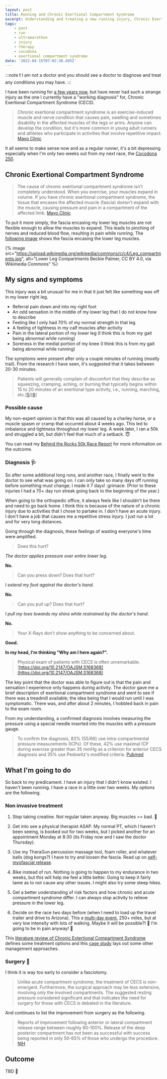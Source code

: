 ```yaml
---
layout: post
title: Running and Chronic Exertional Compartment Syndrome
excerpt: Understanding and treating a new running injury, Chronic Exertional Compartment Syndrome. Can I run? Can I race?
tags:
    - post
    - run
    - ultramarathon
    - injury
    - therapy
    - cocodona
    - exertional compartment syndrome
date: '2022-04-15T07:02:38.495Z'
---
```


:::note
:exclamation: I am not a doctor and you should see a doctor to diagnose and treat any conditions you may have.
:::

I have been running for [a few years now](/run/), but have never had such a strange injury as the one I currently have a "working diagnosis" for, Chronic Exertional Compartment Syndrome (CECS).

> Chronic exertional compartment syndrome is an exercise-induced muscle and nerve condition that causes pain, swelling and sometimes disability in the affected muscles of the legs or arms. Anyone can develop the condition, but it's more common in young adult runners and athletes who participate in activities that involve repetitive impact. [Mayo Clinic](https://www.mayoclinic.org/diseases-conditions/chronic-exertional-compartment-syndrome/symptoms-causes/syc-20350830)

It all seems to make sense now and as a regular runner, it's a bit depressing especially when I'm only two weeks out from my next race, the [Cocodona 250](http://cocodona.com/).

## Chronic Exertional Compartment Syndrome

> The cause of chronic exertional compartment syndrome isn't completely understood. When you exercise, your muscles expand in volume. If you have chronic exertional compartment syndrome, the tissue that encases the affected muscle (fascia) doesn't expand with the muscle, causing pressure and pain in a compartment of the affected limb. [Mayo Clinic](https://www.mayoclinic.org/diseases-conditions/chronic-exertional-compartment-syndrome/symptoms-causes/syc-20350830)

To put it more simply, the fascia encasing my lower leg muscles are not flexible enough to allow the muscles to expand. This leads to pinching of nerves and reduced blood flow, resulting in pain while running. The [following image](https://commons.wikimedia.org/wiki/File:Leg_compartments.jpg) shows the fascia encasing the lower leg muscles.

{% image src="https://upload.wikimedia.org/wikipedia/commons/c/c4/Leg_compartments.jpg", alt="Lower Leg Compartments Beckie Palmer, CC BY 4.0, via Wikimedia Commons" %}

## My signs and symptoms

This injury was a bit unusual for me in that it just felt like something was off in my lower right leg.

- Referral pain down and into my right foot
- An odd sensation in the middle of my lower leg that I do not know how to describe
- Feeling like I only had 70% of my normal strength in that leg
- A feeling of tightness in my calf muscles after activity
- Pain in the lateral portion of my lower leg (I think this is from my gait being abnormal while running)
- Soreness in the medial portion of my knee (I think this is from my gait being abnormal while running)

The symptoms were present after only a couple minutes of running (mostly trail). From the research I have seen, it's suggested that it takes between 20-30 minutes.

> Patients will generally complain of discomfort that they describe as squeezing, cramping, aching, or burning that typically begins within 15 to 20 minutes of an exertional type activity, i.e., running, marching, etc.[[5](https://bjgp.org/content/bjgp/65/637/e560.full.pdf)][[6](https://www.ncbi.nlm.nih.gov/pubmed/20631472)]

### Possible cause

My non-expert opinion is that this was all caused by a charley horse, or a muscle spasm or cramp that occurred about 4 weeks ago. This led to imbalance and tightness throughout my lower leg. A week later, I ran a 50k and struggled a bit, but didn't feel that much of a setback. :innocent:

You can read my [Behind the Rocks 50k Race Report](/posts/2022-behind-the-rocks-50k/) for more information on the outcome.

### Diagnosis :stethoscope:

So after some additional long runs, and another race, I finally went to the doctor to see what was going on. I can only take so many days off running before something must change; I made it 7 days! :grimace: (Prior to these injuries I had a 70+ day run streak going back to the beginning of the year.)

When going to the orthopedic office, it always feels like I shouldn't be there and need to go back home. I think this is because of the nature of a chronic injury due to activities that I chose to partake in. I don't have an acute injury. I don't have a job that causes me a repetitive stress injury. I just run a lot and for very long distances.

Going through the diagnosis, these feelings of wasting everyone's time were amplified.

> Does this hurt?

_The doctor applies pressure over entire lower leg._

**No.**

> Can you press down? Does that hurt?

_I extend my foot against the doctor's hand._

**No.**

> Can you pull up? Does that hurt?

_I pull my toes towards my shins while restrained by the doctor's hand._

**No.**

> Your X-Rays don't show anything to be concerned about.

**Good.**

**In my head, I'm thinking "Why am I here again?".**

> Physical exam of patients with CECS is often unremarkable. [https://doi.org/10.2147/OAJSM.S168368](https://doi.org/10.2147/OAJSM.S168368)

The key point that the doctor was able to figure out is that the pain and sensation I experience only happens during activity. The doctor gave me a brief description of exertional compartment syndrome and went to see if there was a treadmill available; the idea being that I would run until I was symptomatic. There was, and after about 2 minutes, I hobbled back in pain to the exam room. 

From my understanding, a confirmed diagnosis involves measuring the pressure using a special needle inserted into the muscles with a pressure gauge.

> To confirm the diagnosis, 83% (55/66) use intra-compartmental pressure measurements (ICPs). Of these, 42% use maximal ICP during exercise greater than 35 mmHg as a criterion for anterior CECS diagnosis and 35% use Pedowitz's modified criteria. [Pubmed](https://pubmed.ncbi.nlm.nih.gov/16778540/)

## What I'm going to do

So back to my predicament. I have an injury that I didn't know existed. I haven't been running. I have a race in a little over two weeks. My options are the following.

### Non invasive treatment

1. Stop taking creatine. Not regular taken anyway. Big muscles == bad. :muscle:

1. Get into see a physical therapist ASAP. My normal PT, which I haven't been seeing, is booked out for two weeks, but I picked another for an appointment Monday at 8:30 (its Friday now and I saw the doctor Thursday).

1. Use my TheraGun percussion massage tool, foam roller, and whatever balls (dog kongs?) I have to try and loosen the fascia. Read up on [self-myofascial release](https://doi.org/10.1016/j.jbmt.2015.08.007).

1. Bike instead of run. Nothing is going to happen to my endurance in two weeks, but this will help me feel a little better. Going to keep it fairly tame as to not cause any other issues. I might also try some steep hikes.

1. Get a better understanding of risk factors and how chronic and acute compartment syndrome differ. I can always stop activity to relieve pressure in the lower leg.

1. Decide on the race two days before (when I need to load up the travel trailer and drive to Arizona). This a [multi-day event](http://cocodona.com/), 250+ miles, but at very low intensity with lots of walking. Maybe it will be possible?! :crossed_fingers: I'm going to be in pain anyway! :grimacing:

This [literature review of Chronic Extertional Compartment Syndrome](https://www.ncbi.nlm.nih.gov/pmc/articles/PMC3109896) defines some treatment options and this [case study](https://www.ncbi.nlm.nih.gov/pmc/articles/PMC5159639/) lays out some other management approaches.

### Surgery :knife:

I think it is way too early to consider a fasciotomy. 

> Unlike acute compartment syndrome, the treatment of CECS is non-emergent. Furthermore, the surgical approach may be less extensive, involving only the involved compartments. The suggested resting pressure considered significant and that indicates the need for surgery for those with CECS is debated in the literature.

And continues to list the improvement from surgery as the following.

> Reports of improvement following anterior or lateral compartment release range between roughly 80-100%. Release of the deep posterior compartment has not been as successful with success being reported in only 50-65% of those who undergo the procedure. [NIH](https://www.ncbi.nlm.nih.gov/pmc/articles/PMC3109896/)

## Outcome

TBD :pray: